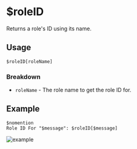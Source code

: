 # $roleID
Returns a role's ID using its name.

## Usage
```
$roleID[roleName]
```

### Breakdown
- `roleName` - The role name to get the role ID for.

## Example
```
$nomention
Role ID For "$message": $roleID[$message]
```

![example](https://user-images.githubusercontent.com/69215413/126243977-63a4ae68-2005-48b7-8560-31fc2397a872.png)
